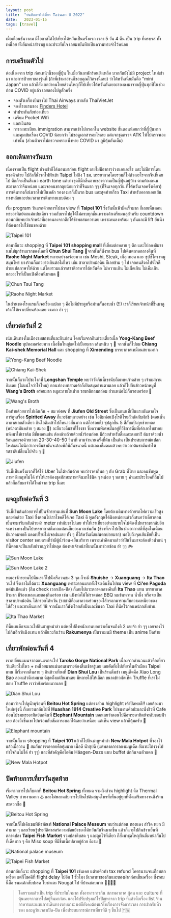 ```yaml
---
layout: post
title:  "บันทึกการไปเที่ยว Taiwan ปี 2022"
date:   2023-01-15
tags: [travel]
---
```


เมื่อเดือนธันวาคม มีโอกาสได้ไปเที่ยวไต้หวันเป็นครั้งแรก เวลา 5 วัน 4 คืน เป็น trip ที่ครบรส ทั้งเหนื่อย ทั้งอิ่มหนำสำราญ และประทับใจ เลยมาบันทึกเป็นความทรงจำไว้หน่อย  

## การเตรียมตัวไป
ต่อเนื่องจาก trip ก่อนหน้านี้ของญี่ปุ่น ในเมื่อวันลาพักร้อนยังเหลือ บวกกับยังไม่มี project ใหม่เข้ามา และการป้ายยาของรุ่นพี่ (ถ้าพี่เข้ามาอ่านก็ขอบคุณไว้ตรงนี้เลย) ว่าไต้หวันเนี่ยมันคือ "mini Japan" เลย แล้วก็สังเกตว่าคนไทยส่วนใหญ่ก็ไปเที่ยวไต้หวันกันเยอะรองลงมาจากญี่ปุ่นทุกปีในช่วงก่อน COVID อยู่แล้ว เลยลองไปดูสักครั้ง  

- จองตั๋วเครื่องบินขาไป Thai Airways ขากลับ ThaiVietJet
- จองโรงแรมของ [Finders Hotel](https://www.agoda.com/finders-hotel/hotel/taipei-tw.html?cid=1844104)
- ทำประกันภัยท่องเที่ยว
- เตรียม Pocket Wifi
- แลกเงินสด
- การลงทะเบียน immigration สามารถเข้าไปกรอกใน website ขั้นตอนน้อยกว่าที่ญี่ปุ่นมาก และคุมเข้มเรื่อง COVID น้อยกว่า ไม่ขอดูเอกสารอะไรเลย แค่แจกชุดตรวจ ATK ให้ไปตรวจเองเท่านั้น (ส่วนตัวเราไม่ตรวจเพราะเพิ่งหาย COVID มา ภูมิคุ้มกันเต็ม)

## ออกเดินทางวันแรก
เนื่องจากเป็น flight ช่วงเช้าก็ได้นอนมาก่อน flight เลยไม่มีอาการง่วงนอนอะไร และไม่มีการโดนแซงคิวด้วย ไปถึงก็นั่งรถไฟฟ้าเข้า Taipei ไม่ถึง 1 ชม. บรรยากาศโดยรวมก็ไม่ต่างอะไรจากจีนที่เคยไป ตึกก็จะเป็นสีแนว earth tone แต่บางจุดก็มีกลิ่นอายของความเป็นญี่ปุ่นอยู่บ้าง ตามท้องถนนสะอาดกว่าจีนหน่อย และเจอคนขากถุยน้อยกว่าที่จีนมาก ๆๆ (ที่จีนเจอทุกวัน ที่ไต้หวันเจอครั้งเดียว) การเดินทางก็เน้นรถไฟเป็นหลัก รองลงมาก็เป็นรถ bus และสุดท้ายก็รถ Taxi สำหรับออกนอกเส้นทางหลักและย่นเวลาการเดินทางแบบอ้อม ๆ  

เริ่ม program วันแรกด้วยการไปชม view ที่ **Taipei 101** ซึ่งวันนั้นฟ้ามืดเร็วมาก ก็เลยเห็นตอนพระอาทิตย์ตกแค่แปบเดียว รวมกับเราไปดูได้ไม่ครบทุกชั้นเพราะเค้าเตรียมพลุสำหรับ countdown ตอนกลับพบว่าเจ้าหน้าที่เอาคนลงจากตึกได้ช้าพอสมควรเลย เพราะคนลงพร้อม ๆ กันและมี lift อันนึงที่ต้องเอาไปใช้ขนของด้วย  

![Taipei 101](/assets/2023-01-15/2023-01-15-taipei-101.jpg)

ต่อมาก็แวะ shopping ที่ **Taipei 101 shopping mall** ที่เชื่อมต่อหลาย ๆ ตึก และไปลองชิมชานมไข่มุกร้านแรกของโลกที่ **Chun Shui Tang** 🧋จากนั้นก็นั่งรถ bus ไปเดินตลาดกลางคืนที่ **Raohe Night Market** หลายอย่างอร่อยมาก เช่น Moshi, Steak, เผือกทอด และ ซุปซี่โครงหมูสมุนไพร บางร้านก็แถวยาวเกินต่อไม่ไหว เช่น ซาลาเปาหม้อดิน ก็เลยข้าม ๆ ไป เจอคนสิงคโปร์ใจดีช่วยแปลภาษาให้ด้วย แต่โดยรวมแล้วรสชาติอาหารไต้หวันคือ ไม่หวานเกิน ไม่เผ็ดเกิน ไม่เค็มเกิน และอะไรที่เป็นแป้งคือหนึบหมด 🥩  

![Chun Tsui Tang](/assets/2023-01-15/2023-01-15-chun-tsui-tang.jpg)

![Raohe Night Market](/assets/2023-01-15/2023-01-15-raohe-night-market.jpg)

ในส่วนของโรงแรมก็เจอเรื่องแปลก ๆ คือไม่มีประตูหรือม่านกั้นอาบน้ำ (!!) เราก็เรียกเจ้าหน้าที่ขึ้นมาดู เค้าก็ให้เราเปลี่ยนห้องเลย งงมาก ฮ่า ๆๆ

## เที่ยวต่อวันที่ 2
เน้นเดินทางในเมืองชมสถานที่และกินก่อน โดยเริ่มจากกินก๋วยเตี๋ยวเนื้อ **Yong-Kang Beef Noodle** ซุปหอมอร่อยมาก เนื้อชิ้นใหญ่แต่ไม่เปื่อยมาก เส้นหนึบ ๆ 🍜 จากนั้นก็ไปชม **Chiang Kai-shek Memorial Hall** และ shopping ที่ **Ximending** บรรยากาศเหมือนสยามมาก  

![Yong-Kang Beef Noodle](/assets/2023-01-15/2023-01-15-yong-kang-noodle.jpg)

![Chiang Kai-Shek](/assets/2023-01-15/2023-01-15-chiang-kai-shek.jpg)

จากนั้นก็แวะไปชะโงกที่ **Longshan Temple** พบว่าวัดจีนนี้เขานับถือเทพเจ้าคล้าย ๆ เจ้าแม่กวนอิมเลย (ไม่แน่ใจว่าใช่ไหม) ตอนท่องบทสวดเค้าก็เปิดสมุดอ่านตามเลย แล้วก็ไปกินข้าวหน้าหมูที่ **Wang's Broth** อร่อยมาก หมูละลายในปาก รสชาติกลมกล่อม ส่วนหน่อไม้ก็กรอบอร่อย 🍚  

![Wang's Broth](/assets/2023-01-15/2023-01-15-wang-broth.jpg)

ปิดท้ายด้วยการไปเดินกิน + ชม view ที่ **Jiufen Old Street** ซึ่งเป็นถนนที่เป็นแรงบันดาลใจการ์ตูนเรื่อง **Spirited Away** ก็แวะชิมหลายอย่าง เช่น ไอติมห่อแป้งโรตีโรยถั่วตัดกับผักชี (ตอนนั้นอากาศเลขตัวเดียว กินไอติมเข้าไปก็หนาวสั่นมาก แต่ก็อร่อยดี) ซุปลูกชิ้น 5 สีกับแป้งกุยช่ายทอด (หน้าตามันคล้าย ๆ สมอง 🧠) ละก็แวะดื่มชาที่โรงชา ซึ่งความพิเศษมันอยู่ที่วิธีการดิ่มที่เค้าเอาใบชาอบแห้งมาให้เราต้ม มีขั้นตอนเช่น ต้องล้างถ้วยด้วยน้ำร้อนก่อน มีถ้วยสำหรับดื่มและดมชา!! ต้มชาด้วยน้ำร้อนและรอด้วยเวลา 20-30-40-50 วินาที ตามจำนวนครั้งที่ต้ม เป็นต้น เป็นประสบการณ์แปลกใหม่และไม่นึกว่าการดิ่มชามันจะต้องพิถีพิถันขนาดนี้ แต่ะลองดื่มดมแล้วพบว่าเวลาต้มชามันทำให้รสชาติเปลี่ยนไปจริง ๆ 🍵  

![Jiufen](/assets/2023-01-15/2023-01-15-jiufen.jpg)

วันนี้เป็นครั้งแรกที่ได้ใช้ Uber ในไต้หวันด้วย พบว่าราคาก็พอ ๆ กับ Grab ที่ไทย และคนขับพูดภาษาอังกฤษไม่ได้ ทำให้เราต้องขุดทักษะภาษาจีนมาใช้นิด ๆ หน่อย ๆ หลาย ๆ คำและประโยคที่ลืมไปแล้วก็กลับมาจำได้ใหม่จาก trip นี้เลย  

## ผจญภัยต่อวันที่ 3
วันนี้เริ่มต้นด้วยการไปปั่นจักรยานเล่นที่ **Sun Moon Lake** โดยต้องเดินทางด้วยรถไฟความเร็วสูงและต่อด้วย Taxi ซึ่งตอนไปเราโชคดีได้เจอ Taxi ดี พูดอังกฤษได้นิดหน่อยแล้วก็เสนอว่าเดี๋ยวตอนเย็นจะมารับกลับด้วยค่า meter เท่ากับขาไปเลย ทำให้เราเที่ยวอย่างสบายใจไม่ต้องไปหารถขากลับอีก ระหว่างทางปั่นไปบรรยากาศดีมากแต่คนก็เยอะมากเช่นกัน (ช่วงที่เราไปเป็นช่วงอากาศดีที่สุดในเดือนธันวาคมพอดี แดดเปรี้ยงไม่เจอฝนเลย ทั้ง ๆ ที่ไต้หวันเนี่ยฝนตกบ่อยมาก) พอไปถึงจุดเส้นชัยที่เป็น visitor center ชอบตรงที่ว่ามีตู้น้ำร้อน-เย็นบริการ เพราะเค้าคิดมาแล้วว่าปั่นขึ้นมาจะต้องหิวน้ำแน่ ๆ ทีนี้ตอนจะปั่นกลับปรากฎว่าโซ่หลุด ต้องหาเจ้าหน้าที่บนนั้นมาช่วยซ่อม ฮ่า ๆๆ 🚲  

![Sun Moon Lake](/assets/2023-01-15/2023-01-15-sun-moon-lake.jpg)

![Sun Moon Lake 2](/assets/2023-01-15/2023-01-15-sun-moon-lake-2.jpg)

พอเอาจักรยานไปคืนเราก็ไปนั่งเรือวนชม 3 จุด ก็จะมี **Shuishe** -> **Xuanguang** -> **Ita Thao** วนไป ซึ่งเราไม่ได้แวะ **Xuanguang** เพราะตอนแรกตั้งใจะเดินขึ้นไปชม view ที่ **Ci'en Pagoda** แต่มันปิดแล้ว (ลืม check เวลาเปิด-ปิด) ก็เลยไปแวะตลาดกลางคืนที่ **Ita Thao** แทน บรรยากาศชิวมาก มีร้องเพลงและของกินอร่อย เช่น แป้งห่อไม้ไผ่ราดซอส BBQ นมข้นหวาน น้ำผึ้ง หรือจะเป็นซาลาเปาหม้อดิน ไส้กรอกไต้หวัน (รสชาติคือเอาความร่วนของไส้กรอกมารวมกับความเหนึยวของไส้อั่ว) และชาเย็นเบอร์ 18 จากนั้นเราก็นั่งเรือกลับฝั่งและขึ้นรถ Taxi ที่นัดไว้ก่อนหน้ากลับบ้าน  

![Ita Thao Market](/assets/2023-01-15/2023-01-15-ita-thao-market.jpg)

ทีนี้แผนคือจะแวะไปกินชาบูหม่าล่า แต่พอไปถึงพนักงานบอกว่าเต็มจนถึงตี 2 เลยจ้า ฮ่า ๆๆ เลยจองไว้ไปกินอีกวันนึงแทน แล้วก็แวะกินร้าน **Rakumenya** เป็นราเมนมี theme เป็น anime ปิดท้าย  

## เที่ยวพักผ่อนวันที่ 4
เราเปลี่ยนแผนจากตอนแรกจะไป **Taroko Gorge National Park** เนื่องจากคำนวนแล้วคือเที่ยววันเดียวไม่ไหว + เหนื่อยมากแน่นอนเพราะต้องตื่นเช้าตรู่เลย เลยตัดทิ้งไปเที่ยวในตัวเมือง Taipei แทน ก็เริ่มจากตื่นสาย ๆ กินข้าวเที่ยงที่ **Dian Shui Lou** เป็นร้านติ่มซำ เมนูเด็ดคือ Xiao Long Bao ลองแล้วดีงามมาก ดีสุดตั้งแต่กินมาเลย มีหลายไส้ให้เลือก ขนาดข้าวผัดเห็ด Truffle ที่เราไม่ชอบ Truffle เราว่ายังอร่อยมากเลย 🥟  

![Dian Shui Lou](/assets/2023-01-15/2023-01-15-dian-shui-lou.jpg)

ต่อมาว่าจะไปดูน้ำพุร้อนที่ **Beitou Hot Spring** แต่ตรงส่วน highlight เค้าปิดพอดี!! เลยต้องมาใหม่พรุ่งนี้ ก็เลยวนกลับไปที่ **Huashan 1914 Creative Park** ไปชมงานศิลปะและนั่งชิวที่ Cafe ก่อนไปชมพระอาทิตย์ตกดินที่ **Elephant Mountain** บอกเลยว่าตอนไปคือพระอาทิตย์จะลับขอบฟ้าเลย ต้องวิ่งขึ้นเขาไปพร้อมกับสัมภาระบอกได้เลยว่าเหนื่อย แต่เห็น view แล้วก็คุ้มครับ 🌇  

![Elephant mountain](/assets/2023-01-15/2023-01-15-elephant-mountain.jpg)

จากนั้นก็แวะ shopping ที่ **Taipei 101** แล้วก็ไปกินชาบูหม่าล่า **New Mala Hotpot** ที่จองไว้แล้วเมื่อวาน 🍲 สมกับการรอคอยคือคุ้มมาก เนื้อดี น้ำซุปดี (แต่พลาดการลองเมนูเด็ด อัณฑะไก่งวงไป ทำใจกินไม่ได้ ฮ่า ๆๆ) และที่สำคัญคือไอติม Häagen-Dazs แบบ buffet ตักกินจนตัวแตก 🍨  

![New Mala Hotpot](/assets/2023-01-15/2023-01-15-new-mala-hotpot.jpg)

## ปิดท้ายการเที่ยววันสุดท้าย
เริ่มจากการไปเก็บตกที่ **Beitou Hot Spring** ทั้งหมด รวมถึงส่วน highlight คือ Thermal Valley สวยงามมาก ♨️ และไม่พลาดกับการไปกินไข่ต้มสมุนไพรที่เห็นอยู่ทุกที่ตั้งแต่ริมทางจนถึงร้านสะดวกซื้อ 🥚  

![Beitou Hot Spring](/assets/2023-01-15/2023-01-15-beitou-hot-spring.jpg)

จากนั้นก็ไปเดินชมพิพิธภัณฑ์ **National Palace Meseum** พบว่าแต่ก่อน ทองแดง สำริด หยก มีค่ามาก ๆ และเรียนรู้ประวัติศาสตร์ความขัดแย้งของไต้หวันกับจีนมากขึ้น แล้วก็แวะไปกินข้าวเย็นที่ตลาดปลา **Taipei Fish Market** รวมปลาดิบสด ๆ และถูกไว้ที่เดียว ก็สั่งมาชุดใหญ่กินอิ่มหนำกันไป ที่เด็ดมาก ๆ คือ Miso soup ที่มีชิ้นเนื้อปลาอยู่ด้วย ดีงาม 🍣  

![National palace museum](/assets/2023-01-15/2023-01-15-national-palace-museum.jpg)

![Taipei Fish Market](/assets/2023-01-15/2023-01-15-taipei-fish-market.jpg)

ก่อนกลับก็แวะ shopping ที่ **Taipei 101** เช่นเคย แต่รอคิวทำ tax refund โคตรนานจนเกือบตกเครื่อง แต่ก็โชคดีที่ flight delay ไปอีก 1 ชั่วโมง มีเวลาหาของกินและของฝากก่อนขึ้นเครื่อง ซึ่งรอบนี้ซื้อ ขนมเค้กสับปะรด ใบชาและ Nougat ไป ที่บ้านชอบมาก 👨‍👩‍👦‍👦

> โดยรวมแล้วเป็น trip ที่ประทับใจมาก ทั้งอาหารการกิน สภาพอากาศ ผู้คน และ culture ที่คุ้นเคยจากการไปอยู่จีนมาก่อน และได้ปรับปรุงแก้ไขปัญหาจาก trip ที่แล้วคือเรื่อง list ร้านอาหารและแผนการเดินทางรอบเกาะ แต่ก็ยังคงต้องแก้ไขเรื่องการจัดการเวลา การฝากรับหิ้วของ และดูวันเวลาเปิด-ปิด เพื่อประสบการณ์การเที่ยวที่ดี ๆ ขึ้นไป 🇹🇼